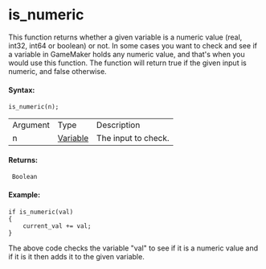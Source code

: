# is_numeric

This function returns whether a given variable is a numeric value (real,
int32, int64 or boolean) or not. In some cases you want to check and see
if a variable in GameMaker holds any numeric value, and that's when you
would use this function. The function will return true if the given
input is numeric, and false otherwise.

#### Syntax:

``` gml
is_numeric(n);
```

|          |                                                                                   |                     |
|----------|-----------------------------------------------------------------------------------|---------------------|
| Argument | Type                                                                              | Description         |
| n        |  [Variable](../../../../GameMaker_Language/GML_Overview/Data_Types#variable)  | The input to check. |

#### Returns:

``` gml
 Boolean
```

#### **Example:**

``` gml
if is_numeric(val)
{
    current_val += val;
}
```

The above code checks the variable "val" to see if it is a numeric value
and if it is it then adds it to the given variable.
